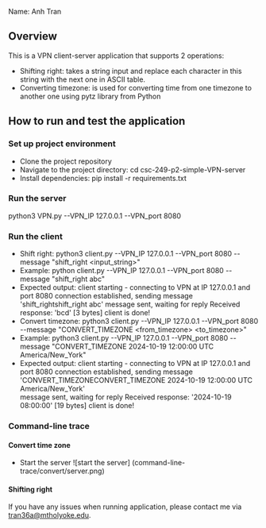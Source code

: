 Name: Anh Tran
## Overview
This is a VPN client-server application that supports 2 operations:
- Shifting right: takes a string input and replace each character in this string with the next one in ASCII table. 
- Converting timezone: is used for converting time from one timezone to another one using pytz library from Python

## How to run and test the application
### Set up project environment 
- Clone the project repository
- Navigate to the project directory: cd csc-249-p2-simple-VPN-server
- Install dependencies: pip install -r requirements.txt

### Run the server
python3 VPN.py --VPN_IP 127.0.0.1 --VPN_port 8080

### Run the client
- Shift right: python3 client.py --VPN_IP 127.0.0.1 --VPN_port 8080 --message "shift_right <input_string>"
 - Example: python client.py --VPN_IP 127.0.0.1 --VPN_port 8080 --message "shift_right abc"
 - Expected output: 
    client starting - connecting to VPN at IP 127.0.0.1 and port 8080
    connection established, sending message 'shift_rightshift_right abc'
    message sent, waiting for reply
    Received response: 'bcd' [3 bytes]
    client is done!
- Convert timezone: python3 client.py --VPN_IP 127.0.0.1 --VPN_port 8080 --message "CONVERT_TIMEZONE <date> <time> <from_timezone> <to_timezone>"
 - Example: python3 client.py --VPN_IP 127.0.0.1 --VPN_port 8080 --message "CONVERT_TIMEZONE 2024-10-19 12:00:00 UTC America/New_York"
 - Expected output:
    client starting - connecting to VPN at IP 127.0.0.1 and port 8080 
    connection established, sending message 'CONVERT_TIMEZONECONVERT_TIMEZONE 2024-10-19 12:00:00 UTC America/New_York'   
    message sent, waiting for reply
    Received response: '2024-10-19 08:00:00' [19 bytes]
    client is done!

### Command-line trace
#### Convert time zone
- Start the server 
![start the server] (command-line-trace/convert/server.png)
#### Shifting right
If you have any issues when running application, please contact me via tran36a@mtholyoke.edu.